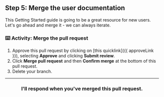## Step 5: Merge the user documentation

This Getting Started guide is going to be a great resource for new users. Let's go ahead and merge it - we can always iterate.

### :keyboard: Activity: Merge the pull request

1. Approve this pull request by clicking on [this quicklink]({{ approveLink }}), selecting **Approve** and clicking **Submit review**.
1. Click **Merge pull request** and then **Confirm merge** at the bottom of this pull request.
1. Delete your branch.

<hr>
<h3 align="center">I'll respond when you've merged this pull request.</h3>